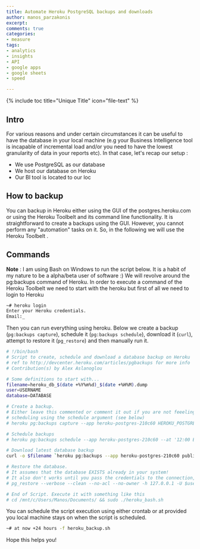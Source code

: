 ```yaml
---
title: Automate Heroku PostgreSQL backups and downloads
author: manos_parzakonis
excerpt: 
comments: true
categories:
- measure
tags:
- analytics
- insights
- API
- google apps
- google sheets
- speed

---
```


{% include toc title="Unique Title" icon="file-text" %}

## Intro
For various reasons and under certain circumstances it can be useful to have the database in your local machine (e.g your Business Intelligence tool is incapable of incremental load and/or you need to have the lowest granularity of data in your reports etc). 
In that case, let's recap our setup :
- We use PostgreSQL  as our database
- We host our database on Heroku
- Our BI tool is located to our loc

## How to backup
You can backup in Heroku either using the GUI of the postgres.heroku.com or using the Heroku Toolbelt and its command line functionality. It is straightforward to create a backups using the GUI. However, you cannot perform any "automation" tasks on it. So, in the following we will use the Heroku Toolbelt . 

## Commands
**Note** : I am using Bash on Windows to run the script below. It is a habit of my nature to be a alpha/beta user of software :)
We will revolve around the pg:backups command of Heroku. In order to execute a command of the Heroku Toolbelt we need to start with the heroku  but first of all we need to login to Heroku

```bash
~# heroku login
Enter your Heroku credentials.
Email:_
```
Then you can run everything using heroku. Below we create a backup (`pg:backups capture`), schedule it (`pg:backups schedule`), download it (`curl`), attempt to restore it (`pg_restore`) and then manually run it.

``` bash
# !/bin/bash
# Script to create, schedule and download a database backup on Heroku
# ref to http://devcenter.heroku.com/articles/pgbackups for more info
# Contribution(s) by Alex Aslanoglou

# Some definitions to start with...
filename=heroku_db_$(date +%Y%m%d)_$(date +%H%M).dump
user=USERNAME
database=DATABASE

# Create a backup.
# Either leave this commented or comment it out if you are not feeeling like 
# scheduling using the schedule argument (see below)
# heroku pg:backups capture --app heroku-postgres-210c60 HEROKU_POSTGRESQL_NAVY --remote production

# Schedule backups
# heroku pg:backups schedule --app heroku-postgres-210c60 --at '12:00 Europe/Athens'

# Download latest database backup
curl -o $filename `heroku pg:backups --app heroku-postgres-210c60 public-url`

# Restore the database.
# It assumes that the database EXISTS already in your system!
# It also don't works until you pass the credentials to the connection, ref this discussion http://goo.gl/2VeUs.
# pg_restore --verbose --clean --no-acl --no-owner -h 127.0.0.1 -U $user -d $database -p 5432 -j 10 $filename

# End of Script. Execute it with something like this
# cd /mnt/c/Users/Manos/Documents/ && sudo ./heroku_bash.sh
```
You can schedule the script execution using either crontab or at provided you local machine stays on when the script is scheduled.
```bash
~# at now +24 hours -f heroku_backup.sh
```

Hope this helps you!
